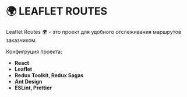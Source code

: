 # 🌍 LEAFLET ROUTES
Leaflet Routes 🌍 - это проект для удобного отслеживания маршрутов заказчиком.

Конфигруция проекта:
+ **React**
+ **Leaflet**
+ **Redux Toolkit, Redux Sagas**
+ **Ant Design**
+ **ESLint, Prettier**
